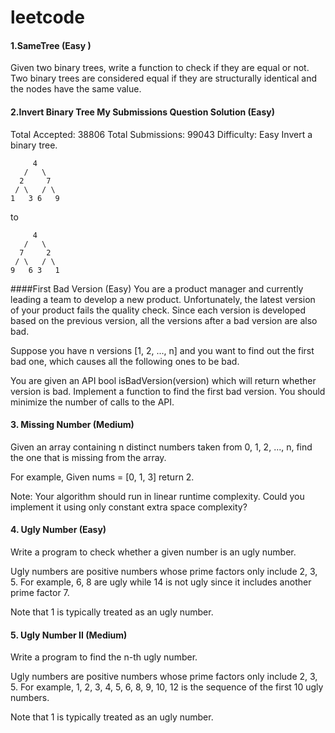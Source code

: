 # leetcode

#### 1.SameTree (Easy )
Given two binary trees, write a function to check if they are equal or not.
Two binary trees are considered equal if they are structurally identical and the nodes have the same value.

#### 2.Invert Binary Tree My Submissions Question Solution (Easy)
Total Accepted: 38806 Total Submissions: 99043 Difficulty: Easy
Invert a binary tree.

```     
     4
   /   \
  2     7
 / \   / \
1   3 6   9
```
to
``` 
     4
   /   \
  7     2
 / \   / \
9   6 3   1
```
####First Bad Version (Easy)
You are a product manager and currently leading a team to develop a new product. Unfortunately, the latest version of your product fails the quality check. Since each version is developed based on the previous version, all the versions after a bad version are also bad.

Suppose you have n versions [1, 2, ..., n] and you want to find out the first bad one, which causes all the following ones to be bad.

You are given an API bool isBadVersion(version) which will return whether version is bad. Implement a function to find the first bad version. You should minimize the number of calls to the API.

#### 3. Missing Number (Medium)
Given an array containing n distinct numbers taken from 0, 1, 2, ..., n, find the one that is missing from the array.

For example,
Given nums = [0, 1, 3] return 2.

Note:
Your algorithm should run in linear runtime complexity. Could you implement it using only constant extra space complexity?

#### 4. Ugly Number (Easy)
Write a program to check whether a given number is an ugly number.

Ugly numbers are positive numbers whose prime factors only include 2, 3, 5. For example, 6, 8 are ugly while 14 is not ugly since it includes another prime factor 7.

Note that 1 is typically treated as an ugly number.

#### 5. Ugly Number II (Medium)
Write a program to find the n-th ugly number.

Ugly numbers are positive numbers whose prime factors only include 2, 3, 5. For example, 1, 2, 3, 4, 5, 6, 8, 9, 10, 12 is the sequence of the first 10 ugly numbers.

Note that 1 is typically treated as an ugly number.
